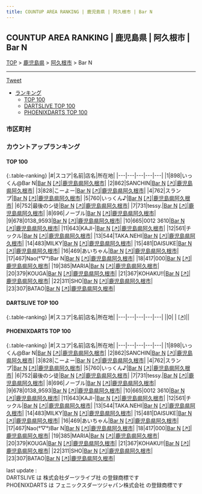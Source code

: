 ```yaml
---
title: COUNTUP AREA RANKING | 鹿児島県 | 阿久根市 | Bar N
---
```

## COUNTUP AREA RANKING | 鹿児島県 | 阿久根市 | Bar N

[TOP](/darts/rank/) > [鹿児島県](/darts/rank/鹿児島県/) > [阿久根市](/darts/rank/鹿児島県/阿久根市/) > Bar N

___

<a href="https://twitter.com/share?ref_src=twsrc%5Etfw" data-text="COUNTUP AREA RANKING | 鹿児島県阿久根市Bar N" class="twitter-share-button" data-hashtags="DARTSLIVE,PHOENIXDARTS,darts,ダーツ" data-show-count="false">Tweet</a>

* [ランキング](#カウントアップランキング)
    * [TOP 100](#top-100)
    * [DARTSLIVE TOP 100](#dartslive-top-100)
    * [PHOENIXDARTS TOP 100](#phoenixdarts-top-100)

### 市区町村

<ul>

</ul>

### カウントアップランキング

#### TOP 100



{:.table-ranking}
|#|スコア|名前|店名|所在地|
|---|---|---|---|---|
|1|898|<span class="rank-name-pd">いっくん@Bar N</span>|<a href="/darts/rank/shops/58765.html">Bar N</a> <a href="https://vs.phoenixdarts.com/jp/shop/shopDetailInfo/s_58765?s_seq=58765">[↗]</a>|<a href="/darts/rank/鹿児島県/阿久根市">鹿児島県阿久根市</a>|
|2|862|<span class="rank-name-pd">SANCHIN</span>|<a href="/darts/rank/shops/58765.html">Bar N</a> <a href="https://vs.phoenixdarts.com/jp/shop/shopDetailInfo/s_58765?s_seq=58765">[↗]</a>|<a href="/darts/rank/鹿児島県/阿久根市">鹿児島県阿久根市</a>|
|3|828|<span class="rank-name-pd">こーよー</span>|<a href="/darts/rank/shops/58765.html">Bar N</a> <a href="https://vs.phoenixdarts.com/jp/shop/shopDetailInfo/s_58765?s_seq=58765">[↗]</a>|<a href="/darts/rank/鹿児島県/阿久根市">鹿児島県阿久根市</a>|
|4|762|<span class="rank-name-pd">スランプ</span>|<a href="/darts/rank/shops/58765.html">Bar N</a> <a href="https://vs.phoenixdarts.com/jp/shop/shopDetailInfo/s_58765?s_seq=58765">[↗]</a>|<a href="/darts/rank/鹿児島県/阿久根市">鹿児島県阿久根市</a>|
|5|760|<span class="rank-name-pd">いっくん♪</span>|<a href="/darts/rank/shops/58765.html">Bar N</a> <a href="https://vs.phoenixdarts.com/jp/shop/shopDetailInfo/s_58765?s_seq=58765">[↗]</a>|<a href="/darts/rank/鹿児島県/阿久根市">鹿児島県阿久根市</a>|
|6|752|<span class="rank-name-pd">最後のシ徒</span>|<a href="/darts/rank/shops/58765.html">Bar N</a> <a href="https://vs.phoenixdarts.com/jp/shop/shopDetailInfo/s_58765?s_seq=58765">[↗]</a>|<a href="/darts/rank/鹿児島県/阿久根市">鹿児島県阿久根市</a>|
|7|731|<span class="rank-name-pd">tessy.</span>|<a href="/darts/rank/shops/58765.html">Bar N</a> <a href="https://vs.phoenixdarts.com/jp/shop/shopDetailInfo/s_58765?s_seq=58765">[↗]</a>|<a href="/darts/rank/鹿児島県/阿久根市">鹿児島県阿久根市</a>|
|8|696|<span class="rank-name-pd">ノーブル</span>|<a href="/darts/rank/shops/58765.html">Bar N</a> <a href="https://vs.phoenixdarts.com/jp/shop/shopDetailInfo/s_58765?s_seq=58765">[↗]</a>|<a href="/darts/rank/鹿児島県/阿久根市">鹿児島県阿久根市</a>|
|9|678|<span class="rank-name-pd">0138_9593</span>|<a href="/darts/rank/shops/58765.html">Bar N</a> <a href="https://vs.phoenixdarts.com/jp/shop/shopDetailInfo/s_58765?s_seq=58765">[↗]</a>|<a href="/darts/rank/鹿児島県/阿久根市">鹿児島県阿久根市</a>|
|10|665|<span class="rank-name-pd">0012 3610</span>|<a href="/darts/rank/shops/58765.html">Bar N</a> <a href="https://vs.phoenixdarts.com/jp/shop/shopDetailInfo/s_58765?s_seq=58765">[↗]</a>|<a href="/darts/rank/鹿児島県/阿久根市">鹿児島県阿久根市</a>|
|11|643|<span class="rank-name-pd">KAJI-</span>|<a href="/darts/rank/shops/58765.html">Bar N</a> <a href="https://vs.phoenixdarts.com/jp/shop/shopDetailInfo/s_58765?s_seq=58765">[↗]</a>|<a href="/darts/rank/鹿児島県/阿久根市">鹿児島県阿久根市</a>|
|12|561|<span class="rank-name-pd">チックル</span>|<a href="/darts/rank/shops/58765.html">Bar N</a> <a href="https://vs.phoenixdarts.com/jp/shop/shopDetailInfo/s_58765?s_seq=58765">[↗]</a>|<a href="/darts/rank/鹿児島県/阿久根市">鹿児島県阿久根市</a>|
|13|544|<span class="rank-name-pd">TAKA.NEHI</span>|<a href="/darts/rank/shops/58765.html">Bar N</a> <a href="https://vs.phoenixdarts.com/jp/shop/shopDetailInfo/s_58765?s_seq=58765">[↗]</a>|<a href="/darts/rank/鹿児島県/阿久根市">鹿児島県阿久根市</a>|
|14|483|<span class="rank-name-pd">MILKY</span>|<a href="/darts/rank/shops/58765.html">Bar N</a> <a href="https://vs.phoenixdarts.com/jp/shop/shopDetailInfo/s_58765?s_seq=58765">[↗]</a>|<a href="/darts/rank/鹿児島県/阿久根市">鹿児島県阿久根市</a>|
|15|481|<span class="rank-name-pd">DAISUKE</span>|<a href="/darts/rank/shops/58765.html">Bar N</a> <a href="https://vs.phoenixdarts.com/jp/shop/shopDetailInfo/s_58765?s_seq=58765">[↗]</a>|<a href="/darts/rank/鹿児島県/阿久根市">鹿児島県阿久根市</a>|
|16|469|<span class="rank-name-pd">あいちゃん</span>|<a href="/darts/rank/shops/58765.html">Bar N</a> <a href="https://vs.phoenixdarts.com/jp/shop/shopDetailInfo/s_58765?s_seq=58765">[↗]</a>|<a href="/darts/rank/鹿児島県/阿久根市">鹿児島県阿久根市</a>|
|17|467|<span class="rank-name-pd">Nao(°▽°)Bar N</span>|<a href="/darts/rank/shops/58765.html">Bar N</a> <a href="https://vs.phoenixdarts.com/jp/shop/shopDetailInfo/s_58765?s_seq=58765">[↗]</a>|<a href="/darts/rank/鹿児島県/阿久根市">鹿児島県阿久根市</a>|
|18|417|<span class="rank-name-pd">000</span>|<a href="/darts/rank/shops/58765.html">Bar N</a> <a href="https://vs.phoenixdarts.com/jp/shop/shopDetailInfo/s_58765?s_seq=58765">[↗]</a>|<a href="/darts/rank/鹿児島県/阿久根市">鹿児島県阿久根市</a>|
|19|385|<span class="rank-name-pd">MARIA</span>|<a href="/darts/rank/shops/58765.html">Bar N</a> <a href="https://vs.phoenixdarts.com/jp/shop/shopDetailInfo/s_58765?s_seq=58765">[↗]</a>|<a href="/darts/rank/鹿児島県/阿久根市">鹿児島県阿久根市</a>|
|20|379|<span class="rank-name-pd">KOUGA</span>|<a href="/darts/rank/shops/58765.html">Bar N</a> <a href="https://vs.phoenixdarts.com/jp/shop/shopDetailInfo/s_58765?s_seq=58765">[↗]</a>|<a href="/darts/rank/鹿児島県/阿久根市">鹿児島県阿久根市</a>|
|21|367|<span class="rank-name-pd">KOHAKU!!</span>|<a href="/darts/rank/shops/58765.html">Bar N</a> <a href="https://vs.phoenixdarts.com/jp/shop/shopDetailInfo/s_58765?s_seq=58765">[↗]</a>|<a href="/darts/rank/鹿児島県/阿久根市">鹿児島県阿久根市</a>|
|22|311|<span class="rank-name-pd">SHO</span>|<a href="/darts/rank/shops/58765.html">Bar N</a> <a href="https://vs.phoenixdarts.com/jp/shop/shopDetailInfo/s_58765?s_seq=58765">[↗]</a>|<a href="/darts/rank/鹿児島県/阿久根市">鹿児島県阿久根市</a>|
|23|307|<span class="rank-name-pd">BATAO</span>|<a href="/darts/rank/shops/58765.html">Bar N</a> <a href="https://vs.phoenixdarts.com/jp/shop/shopDetailInfo/s_58765?s_seq=58765">[↗]</a>|<a href="/darts/rank/鹿児島県/阿久根市">鹿児島県阿久根市</a>|


#### DARTSLIVE TOP 100



{:.table-ranking}
|#|スコア|名前|店名|所在地|
|---|---|---|---|---|
||0|<span class="rank-name-dl"> </span>|<a href="/darts/rank/shops/.html"></a> <a href="">[↗]</a>|<a href="/darts/rank//"></a>|


#### PHOENIXDARTS TOP 100



{:.table-ranking}
|#|スコア|名前|店名|所在地|
|---|---|---|---|---|
|1|898|<span class="rank-name-pd">いっくん@Bar N</span>|<a href="/darts/rank/shops/58765.html">Bar N</a> <a href="https://vs.phoenixdarts.com/jp/shop/shopDetailInfo/s_58765?s_seq=58765">[↗]</a>|<a href="/darts/rank/鹿児島県/阿久根市">鹿児島県阿久根市</a>|
|2|862|<span class="rank-name-pd">SANCHIN</span>|<a href="/darts/rank/shops/58765.html">Bar N</a> <a href="https://vs.phoenixdarts.com/jp/shop/shopDetailInfo/s_58765?s_seq=58765">[↗]</a>|<a href="/darts/rank/鹿児島県/阿久根市">鹿児島県阿久根市</a>|
|3|828|<span class="rank-name-pd">こーよー</span>|<a href="/darts/rank/shops/58765.html">Bar N</a> <a href="https://vs.phoenixdarts.com/jp/shop/shopDetailInfo/s_58765?s_seq=58765">[↗]</a>|<a href="/darts/rank/鹿児島県/阿久根市">鹿児島県阿久根市</a>|
|4|762|<span class="rank-name-pd">スランプ</span>|<a href="/darts/rank/shops/58765.html">Bar N</a> <a href="https://vs.phoenixdarts.com/jp/shop/shopDetailInfo/s_58765?s_seq=58765">[↗]</a>|<a href="/darts/rank/鹿児島県/阿久根市">鹿児島県阿久根市</a>|
|5|760|<span class="rank-name-pd">いっくん♪</span>|<a href="/darts/rank/shops/58765.html">Bar N</a> <a href="https://vs.phoenixdarts.com/jp/shop/shopDetailInfo/s_58765?s_seq=58765">[↗]</a>|<a href="/darts/rank/鹿児島県/阿久根市">鹿児島県阿久根市</a>|
|6|752|<span class="rank-name-pd">最後のシ徒</span>|<a href="/darts/rank/shops/58765.html">Bar N</a> <a href="https://vs.phoenixdarts.com/jp/shop/shopDetailInfo/s_58765?s_seq=58765">[↗]</a>|<a href="/darts/rank/鹿児島県/阿久根市">鹿児島県阿久根市</a>|
|7|731|<span class="rank-name-pd">tessy.</span>|<a href="/darts/rank/shops/58765.html">Bar N</a> <a href="https://vs.phoenixdarts.com/jp/shop/shopDetailInfo/s_58765?s_seq=58765">[↗]</a>|<a href="/darts/rank/鹿児島県/阿久根市">鹿児島県阿久根市</a>|
|8|696|<span class="rank-name-pd">ノーブル</span>|<a href="/darts/rank/shops/58765.html">Bar N</a> <a href="https://vs.phoenixdarts.com/jp/shop/shopDetailInfo/s_58765?s_seq=58765">[↗]</a>|<a href="/darts/rank/鹿児島県/阿久根市">鹿児島県阿久根市</a>|
|9|678|<span class="rank-name-pd">0138_9593</span>|<a href="/darts/rank/shops/58765.html">Bar N</a> <a href="https://vs.phoenixdarts.com/jp/shop/shopDetailInfo/s_58765?s_seq=58765">[↗]</a>|<a href="/darts/rank/鹿児島県/阿久根市">鹿児島県阿久根市</a>|
|10|665|<span class="rank-name-pd">0012 3610</span>|<a href="/darts/rank/shops/58765.html">Bar N</a> <a href="https://vs.phoenixdarts.com/jp/shop/shopDetailInfo/s_58765?s_seq=58765">[↗]</a>|<a href="/darts/rank/鹿児島県/阿久根市">鹿児島県阿久根市</a>|
|11|643|<span class="rank-name-pd">KAJI-</span>|<a href="/darts/rank/shops/58765.html">Bar N</a> <a href="https://vs.phoenixdarts.com/jp/shop/shopDetailInfo/s_58765?s_seq=58765">[↗]</a>|<a href="/darts/rank/鹿児島県/阿久根市">鹿児島県阿久根市</a>|
|12|561|<span class="rank-name-pd">チックル</span>|<a href="/darts/rank/shops/58765.html">Bar N</a> <a href="https://vs.phoenixdarts.com/jp/shop/shopDetailInfo/s_58765?s_seq=58765">[↗]</a>|<a href="/darts/rank/鹿児島県/阿久根市">鹿児島県阿久根市</a>|
|13|544|<span class="rank-name-pd">TAKA.NEHI</span>|<a href="/darts/rank/shops/58765.html">Bar N</a> <a href="https://vs.phoenixdarts.com/jp/shop/shopDetailInfo/s_58765?s_seq=58765">[↗]</a>|<a href="/darts/rank/鹿児島県/阿久根市">鹿児島県阿久根市</a>|
|14|483|<span class="rank-name-pd">MILKY</span>|<a href="/darts/rank/shops/58765.html">Bar N</a> <a href="https://vs.phoenixdarts.com/jp/shop/shopDetailInfo/s_58765?s_seq=58765">[↗]</a>|<a href="/darts/rank/鹿児島県/阿久根市">鹿児島県阿久根市</a>|
|15|481|<span class="rank-name-pd">DAISUKE</span>|<a href="/darts/rank/shops/58765.html">Bar N</a> <a href="https://vs.phoenixdarts.com/jp/shop/shopDetailInfo/s_58765?s_seq=58765">[↗]</a>|<a href="/darts/rank/鹿児島県/阿久根市">鹿児島県阿久根市</a>|
|16|469|<span class="rank-name-pd">あいちゃん</span>|<a href="/darts/rank/shops/58765.html">Bar N</a> <a href="https://vs.phoenixdarts.com/jp/shop/shopDetailInfo/s_58765?s_seq=58765">[↗]</a>|<a href="/darts/rank/鹿児島県/阿久根市">鹿児島県阿久根市</a>|
|17|467|<span class="rank-name-pd">Nao(°▽°)Bar N</span>|<a href="/darts/rank/shops/58765.html">Bar N</a> <a href="https://vs.phoenixdarts.com/jp/shop/shopDetailInfo/s_58765?s_seq=58765">[↗]</a>|<a href="/darts/rank/鹿児島県/阿久根市">鹿児島県阿久根市</a>|
|18|417|<span class="rank-name-pd">000</span>|<a href="/darts/rank/shops/58765.html">Bar N</a> <a href="https://vs.phoenixdarts.com/jp/shop/shopDetailInfo/s_58765?s_seq=58765">[↗]</a>|<a href="/darts/rank/鹿児島県/阿久根市">鹿児島県阿久根市</a>|
|19|385|<span class="rank-name-pd">MARIA</span>|<a href="/darts/rank/shops/58765.html">Bar N</a> <a href="https://vs.phoenixdarts.com/jp/shop/shopDetailInfo/s_58765?s_seq=58765">[↗]</a>|<a href="/darts/rank/鹿児島県/阿久根市">鹿児島県阿久根市</a>|
|20|379|<span class="rank-name-pd">KOUGA</span>|<a href="/darts/rank/shops/58765.html">Bar N</a> <a href="https://vs.phoenixdarts.com/jp/shop/shopDetailInfo/s_58765?s_seq=58765">[↗]</a>|<a href="/darts/rank/鹿児島県/阿久根市">鹿児島県阿久根市</a>|
|21|367|<span class="rank-name-pd">KOHAKU!!</span>|<a href="/darts/rank/shops/58765.html">Bar N</a> <a href="https://vs.phoenixdarts.com/jp/shop/shopDetailInfo/s_58765?s_seq=58765">[↗]</a>|<a href="/darts/rank/鹿児島県/阿久根市">鹿児島県阿久根市</a>|
|22|311|<span class="rank-name-pd">SHO</span>|<a href="/darts/rank/shops/58765.html">Bar N</a> <a href="https://vs.phoenixdarts.com/jp/shop/shopDetailInfo/s_58765?s_seq=58765">[↗]</a>|<a href="/darts/rank/鹿児島県/阿久根市">鹿児島県阿久根市</a>|
|23|307|<span class="rank-name-pd">BATAO</span>|<a href="/darts/rank/shops/58765.html">Bar N</a> <a href="https://vs.phoenixdarts.com/jp/shop/shopDetailInfo/s_58765?s_seq=58765">[↗]</a>|<a href="/darts/rank/鹿児島県/阿久根市">鹿児島県阿久根市</a>|


<div class="footer border-top border-gray-light mt-5 pt-3 text-right text-gray">
    last update : <span style="font-weight: italic" id="foot_last_modified"></span><br />
    DARTSLIVE は 株式会社ダーツライブ社 の登録商標です<br />
    PHOENIXDARTS は フェニックスダーツジャパン株式会社 の登録商標です<br />
</div>

<script src="https://cdnjs.cloudflare.com/ajax/libs/jquery.tablesorter/2.31.3/js/jquery.tablesorter.min.js" integrity="sha512-qzgd5cYSZcosqpzpn7zF2ZId8f/8CHmFKZ8j7mU4OUXTNRd5g+ZHBPsgKEwoqxCtdQvExE5LprwwPAgoicguNg==" crossorigin="anonymous" referrerpolicy="no-referrer"></script>
<link rel="stylesheet" href="https://cdnjs.cloudflare.com/ajax/libs/jquery.tablesorter/2.31.3/css/theme.default.min.css" integrity="sha512-wghhOJkjQX0Lh3NSWvNKeZ0ZpNn+SPVXX1Qyc9OCaogADktxrBiBdKGDoqVUOyhStvMBmJQ8ZdMHiR3wuEq8+w==" crossorigin="anonymous" referrerpolicy="no-referrer" />
<script>
$(function() {
    $(".table-ranking").tablesorter({sortList:[[0, 0]]});
    $("#foot_last_modified").text(formatDate(new Date(document.lastModified), 'yyyy-MM-dd HH:mm:ss'));
});
</script>

<script async src="https://platform.twitter.com/widgets.js" charset="utf-8"></script>